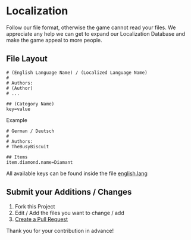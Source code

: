 # Localization

Follow our file format, otherwise the game cannot read your files.
We appreciate any help we can get to expand our Localization Database and make the game appeal to more people.

## File Layout

```
# (English Language Name) / (Localized Language Name)
#
# Authors:
# (Author)
# ...

## (Category Name)
key=value
```

Example

```
# German / Deutsch
#
# Authors:
# TheBusyBiscuit

## Items
item.diamond.name=Diamant
```

All available keys can be found inside the file [english.lang](https://github.com/TheBusyBiscuit/Slimefun5/blob/master/Localization/english.lang)

## Submit your Additions / Changes

1. Fork this Project
2. Edit / Add the files you want to change / add
3. [Create a Pull Request](https://github.com/TheBusyBiscuit/Slimefun5/pulls)

Thank you for your contribution in advance!
